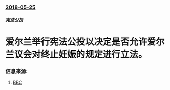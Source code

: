 ### [2018-05-25](/news/2018/05/25/index.md)

##### 宪法公投
# 爱尔兰举行宪法公投以决定是否允许爱尔兰议会对终止妊娠的规定进行立法。 




### 信息来源:

1. [BBC](http://www.bbc.com/news/world-europe-44241521)
